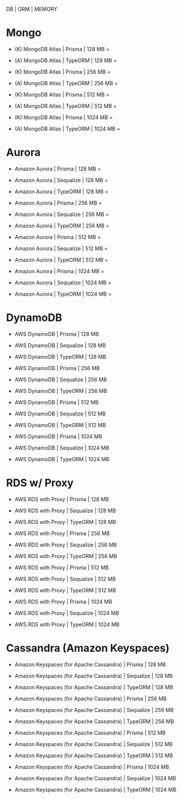 DB | ORM | MEMORY

# Mongo

- (K) MongoDB Atlas | Prisma | 128 MB = 
- (A) MongoDB Atlas | TypeORM | 128 MB =

- (K) MongoDB Atlas | Prisma | 256 MB = 
- (A) MongoDB Atlas | TypeORM | 256 MB =

- (K) MongoDB Atlas | Prisma | 512 MB = 
- (A) MongoDB Atlas | TypeORM | 512 MB =

- (K) MongoDB Atlas | Prisma | 1024 MB = 
- (A) MongoDB Atlas | TypeORM | 1024 MB =

# Aurora 

- Amazon Aurora | Prisma | 128 MB =
- Amazon Aurora | Sequalize | 128 MB =
- Amazon Aurora | TypeORM | 128 MB =

- Amazon Aurora | Prisma | 256 MB =
- Amazon Aurora | Sequalize | 256 MB =
- Amazon Aurora | TypeORM | 256 MB =

- Amazon Aurora | Prisma | 512 MB =
- Amazon Aurora | Sequalize | 512 MB =
- Amazon Aurora | TypeORM | 512 MB =

- Amazon Aurora | Prisma | 1024 MB =
- Amazon Aurora | Sequalize | 1024 MB =
- Amazon Aurora | TypeORM | 1024 MB =

# DynamoDB

- AWS DynamoDB | Prisma | 128 MB
- AWS DynamoDB | Sequalize | 128 MB
- AWS DynamoDB | TypeORM | 128 MB

- AWS DynamoDB | Prisma | 256 MB
- AWS DynamoDB | Sequalize | 256 MB
- AWS DynamoDB | TypeORM | 256 MB

- AWS DynamoDB | Prisma | 512 MB
- AWS DynamoDB | Sequalize | 512 MB
- AWS DynamoDB | TypeORM | 512 MB

- AWS DynamoDB | Prisma | 1024 MB
- AWS DynamoDB | Sequalize | 1024 MB
- AWS DynamoDB | TypeORM | 1024 MB

# RDS w/ Proxy

- AWS RDS with Proxy | Prisma | 128 MB
- AWS RDS with Proxy | Sequalize | 128 MB
- AWS RDS with Proxy | TypeORM | 128 MB

- AWS RDS with Proxy | Prisma | 256 MB
- AWS RDS with Proxy | Sequalize | 256 MB
- AWS RDS with Proxy | TypeORM | 256 MB

- AWS RDS with Proxy | Prisma | 512 MB
- AWS RDS with Proxy | Sequalize | 512 MB
- AWS RDS with Proxy | TypeORM | 512 MB

- AWS RDS with Proxy | Prisma | 1024 MB
- AWS RDS with Proxy | Sequalize | 1024 MB
- AWS RDS with Proxy | TypeORM | 1024 MB

# Cassandra (Amazon Keyspaces)

- Amazon Keyspaces (for Apache Cassandra) | Prisma | 128 MB
- Amazon Keyspaces (for Apache Cassandra) | Sequalize | 128 MB
- Amazon Keyspaces (for Apache Cassandra) | TypeORM | 128 MB

- Amazon Keyspaces (for Apache Cassandra) | Prisma | 256 MB
- Amazon Keyspaces (for Apache Cassandra) | Sequalize | 256 MB
- Amazon Keyspaces (for Apache Cassandra) | TypeORM | 256 MB

- Amazon Keyspaces (for Apache Cassandra) | Prisma | 512 MB
- Amazon Keyspaces (for Apache Cassandra) | Sequalize | 512 MB
- Amazon Keyspaces (for Apache Cassandra) | TypeORM | 512 MB

- Amazon Keyspaces (for Apache Cassandra) | Prisma | 1024 MB
- Amazon Keyspaces (for Apache Cassandra) | Sequalize | 1024 MB
- Amazon Keyspaces (for Apache Cassandra) | TypeORM | 1024 MB
